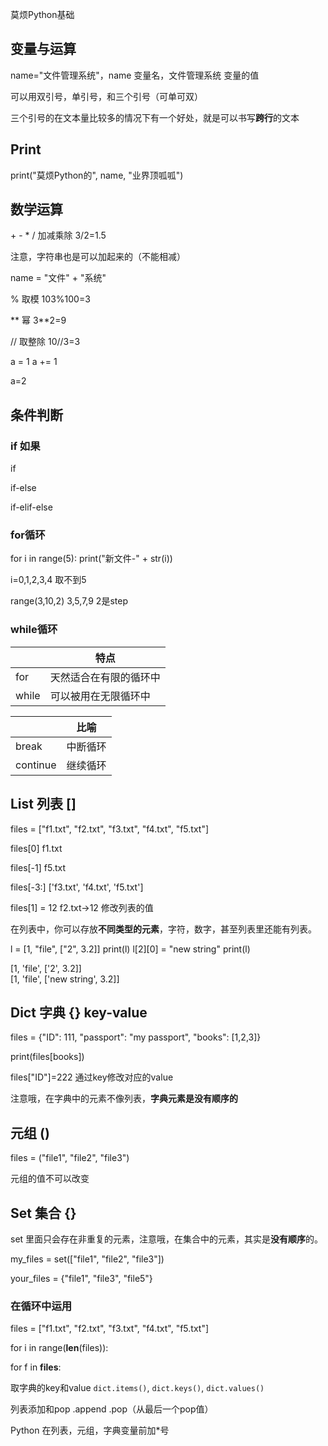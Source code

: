 莫烦Python基础

## 变量与运算

name="文件管理系统"，name 变量名，文件管理系统 变量的值

可以用双引号，单引号，和三个引号（可单可双）

三个引号的在文本量比较多的情况下有一个好处，就是可以书写**跨行**的文本

## Print

print("莫烦Python的", name, "业界顶呱呱")

## 数学运算

\+ - * / 加减乘除 3/2=1.5

注意，字符串也是可以加起来的（不能相减）

name = "文件" + "系统"

% 取模  103%100=3

\** 幂  3**2=9

// 取整除  10//3=3

a = 1
a += 1

a=2

## 条件判断

### if 如果

if

if-else

if-elif-else

### for循环

for i in range(5):
    print("新文件-" + str(i))

i=0,1,2,3,4 取不到5

range(3,10,2)  3,5,7,9       2是step

### while循环

|       | 特点          |
| ----- | ----------- |
| for   | 天然适合在有限的循环中 |
| while | 可以被用在无限循环中  |

|          | 比喻   |
| -------- | ---- |
| break    | 中断循环 |
| continue | 继续循环 |

## 

## List 列表 []

files = ["f1.txt", "f2.txt", "f3.txt", "f4.txt", "f5.txt"]

files[0]  f1.txt

files[-1]  f5.txt

files[-3:]  ['f3.txt', 'f4.txt', 'f5.txt']

files[1] = 12  f2.txt->12  修改列表的值

在列表中，你可以存放**不同类型的元素**，字符，数字，甚至列表里还能有列表。

l = [1, "file", ["2", 3.2]]
print(l)
l[2][0] = "new string"
print(l)

[1, 'file', ['2', 3.2]]  
[1, 'file', ['new string', 3.2]]

## Dict 字典 {} key-value

files = {"ID": 111, "passport": "my passport", "books": [1,2,3]}

print(files[books])

files["ID"]=222  通过key修改对应的value

注意哦，在字典中的元素不像列表，**字典元素是没有顺序的**

## 元组 ()

files = ("file1", "file2", "file3")

元组的值不可以改变

## Set 集合 {}

set 里面只会存在非重复的元素，注意哦，在集合中的元素，其实是**没有顺序**的。

my_files = set(["file1", "file2", "file3"])

your_files = {"file1", "file3", "file5"}

### 在循环中运用

files = ["f1.txt", "f2.txt", "f3.txt", "f4.txt", "f5.txt"]

for i in range(**len**(files)):

for f in **files**:

取字典的key和value `dict.items()`, `dict.keys()`, `dict.values()`

列表添加和pop  .append  .pop（从最后一个pop值）



Python 在列表，元组，字典变量前加\*号
